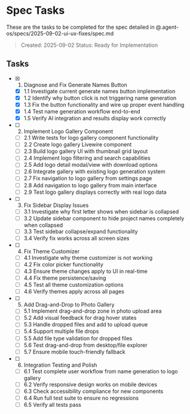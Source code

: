 # Spec Tasks

These are the tasks to be completed for the spec detailed in @.agent-os/specs/2025-09-02-ui-ux-fixes/spec.md

> Created: 2025-09-02
> Status: Ready for Implementation

## Tasks

- [x] 1. Diagnose and Fix Generate Names Button
  - [x] 1.1 Investigate current generate names button implementation
  - [x] 1.2 Identify why button click is not triggering name generation
  - [x] 1.3 Fix the button functionality and wire up proper event handling
  - [x] 1.4 Test name generation workflow end-to-end
  - [x] 1.5 Verify AI integration and results display work correctly

- [ ] 2. Implement Logo Gallery Component
  - [ ] 2.1 Write tests for logo gallery component functionality
  - [ ] 2.2 Create logo gallery Livewire component
  - [ ] 2.3 Build logo gallery UI with thumbnail grid layout
  - [ ] 2.4 Implement logo filtering and search capabilities
  - [ ] 2.5 Add logo detail modal/view with download options
  - [ ] 2.6 Integrate gallery with existing logo generation system
  - [ ] 2.7 Fix navigation to logo gallery from settings page
  - [ ] 2.8 Add navigation to logo gallery from main interface
  - [ ] 2.9 Test logo gallery displays correctly with real logo data

- [ ] 3. Fix Sidebar Display Issues
  - [ ] 3.1 Investigate why first letter shows when sidebar is collapsed
  - [ ] 3.2 Update sidebar component to hide project names completely when collapsed
  - [ ] 3.3 Test sidebar collapse/expand functionality
  - [ ] 3.4 Verify fix works across all screen sizes

- [ ] 4. Fix Theme Customizer
  - [ ] 4.1 Investigate why theme customizer is not working
  - [ ] 4.2 Fix color picker functionality
  - [ ] 4.3 Ensure theme changes apply to UI in real-time
  - [ ] 4.4 Fix theme persistence/saving
  - [ ] 4.5 Test all theme customization options
  - [ ] 4.6 Verify themes apply across all pages

- [ ] 5. Add Drag-and-Drop to Photo Gallery
  - [ ] 5.1 Implement drag-and-drop zone in photo upload area
  - [ ] 5.2 Add visual feedback for drag hover states
  - [ ] 5.3 Handle dropped files and add to upload queue
  - [ ] 5.4 Support multiple file drops
  - [ ] 5.5 Add file type validation for dropped files
  - [ ] 5.6 Test drag-and-drop from desktop/file explorer
  - [ ] 5.7 Ensure mobile touch-friendly fallback

- [ ] 6. Integration Testing and Polish
  - [ ] 6.1 Test complete user workflow from name generation to logo gallery
  - [ ] 6.2 Verify responsive design works on mobile devices
  - [ ] 6.3 Check accessibility compliance for new components
  - [ ] 6.4 Run full test suite to ensure no regressions
  - [ ] 6.5 Verify all tests pass